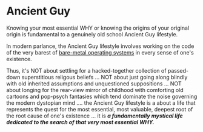# Ancient Guy
Knowing your most essential WHY or knowing the origins of your original origin is fundamental to a genuinely old school Ancient Guy lifestyle. 

In modern parlance, the Ancient Guy lifestyle involves working on the code of the very barest of [bare-metal operating systems](https://en.wikipedia.org/wiki/Bare_machine) in every sense of one's existence. 

Thus, it's NOT about settling for a hacked-together collection of passed-down superstitious religous beliefs ... NOT about just going along blindly with old inherited assumptions and unquestioned suppositions ... NOT about longing for the rear-view mirror of childhood with comforting old cartoons and pop-psych fantasies which tend dominate the noise governing the modern dystopian mind .... the Ancient Guy lifestyle is a about a life that represents the quest for the most essential, most valuable, deepest root of the root cause of one's existence ... it is ***a fundamentally mystical life dedicated to the search of that very most essential WHY.*** 
